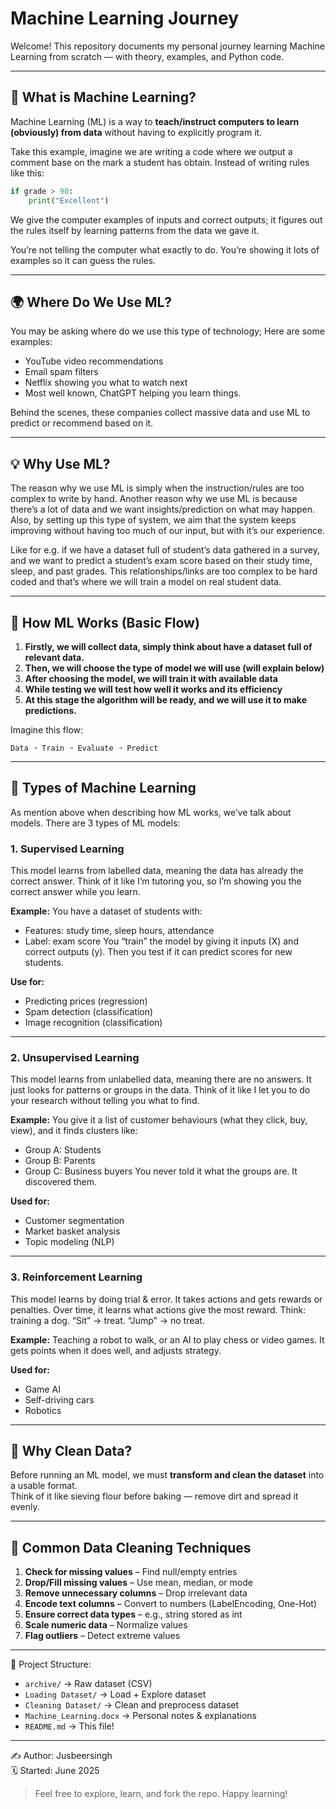 # Machine Learning Journey

Welcome! This repository documents my personal journey learning Machine Learning from scratch — with theory, examples, and Python code.

---

## 🧠 What is Machine Learning?

Machine Learning (ML) is a way to **teach/instruct computers to learn (obviously) from data** without having to explicitly program it.

Take this example, imagine we are writing a code where we output a comment base on the mark a student has obtain. Instead of writing rules like this:

```python
if grade > 90:
    print("Excellent")
```

We give the computer examples of inputs and correct outputs; it figures out the rules itself by learning patterns from the data we gave it.

You’re not telling the computer what exactly to do. You’re showing it lots of examples so it can guess the rules.

---

## 🌍 Where Do We Use ML?
You may be asking where do we use this type of technology; Here are some examples:
- YouTube video recommendations  
- Email spam filters  
- Netflix showing you what to watch next
- Most well known, ChatGPT helping you learn things.

Behind the scenes, these companies collect massive data and use ML to predict or recommend based on it.

---

## 💡 Why Use ML?

The reason why we use ML is simply when the instruction/rules are too complex to write by hand. Another reason why we use ML is because there’s a lot of data and we want insights/prediction on what may happen. Also, by setting up this type of system, we aim that the system keeps improving without having too much of our input, but with it’s our experience. 

Like for e.g. if we have a dataset full of student’s data gathered in a survey, and we want to predict a student’s exam score based on their study time, sleep, and past grades. This relationships/links are too complex to be hard coded and that’s where we will train a model on real student data.

---

## 🔁 How ML Works (Basic Flow)

1. **Firstly, we will collect data, simply think about have a dataset full of relevant data.**
2. **Then, we will choose the type of model we will use (will explain below)**
3. **After choosing the model, we will train it with available data**
4. **While testing we will test how well it works and its efficiency**
5. **At this stage the algorithm will be ready, and we will use it to make predictions.**

Imagine this flow:

```text
Data ➝ Train ➝ Evaluate ➝ Predict
```

---

## 🧪 Types of Machine Learning
As mention above when describing how ML works, we’ve talk about models. There are 3 types of ML models:

### 1. Supervised Learning
This model learns from labelled data, meaning the data has already the correct answer. Think of it like I’m tutoring you, so I’m showing you the correct answer while you learn.

**Example:**
You have a dataset of students with:
- Features: study time, sleep hours, attendance
- Label: exam score
You “train” the model by giving it inputs (X) and correct outputs (y). Then you test if it can predict scores for new students.

**Use for:**
- Predicting prices (regression)
- Spam detection (classification)
- Image recognition (classification)

---

### 2. Unsupervised Learning
This model learns from unlabelled data, meaning there are no answers. It just looks for patterns or groups in the data. Think of it like I let you to do your research without telling you what to find.

**Example:**
You give it a list of customer behaviours (what they click, buy, view), and it finds clusters like:
- Group A: Students  
- Group B: Parents  
- Group C: Business buyers
You never told it what the groups are. It discovered them.

**Used for:**
- Customer segmentation  
- Market basket analysis  
- Topic modeling (NLP)

---

### 3. Reinforcement Learning
This model learns by doing trial & error. It takes actions and gets rewards or penalties. Over time, it learns what actions give the most reward.
Think: training a dog. “Sit” -> treat. “Jump” -> no treat.

**Example:**
Teaching a robot to walk, or an AI to play chess or video games. It gets points when it does well, and adjusts strategy.

**Used for:**
- Game AI  
- Self-driving cars  
- Robotics

---

## 🧹 Why Clean Data?

Before running an ML model, we must **transform and clean the dataset** into a usable format.  
Think of it like sieving flour before baking — remove dirt and spread it evenly.

---

## 🔧 Common Data Cleaning Techniques

1. **Check for missing values** – Find null/empty entries  
2. **Drop/Fill missing values** – Use mean, median, or mode  
3. **Remove unnecessary columns** – Drop irrelevant data  
4. **Encode text columns** – Convert to numbers (LabelEncoding, One-Hot)  
5. **Ensure correct data types** – e.g., string stored as int  
6. **Scale numeric data** – Normalize values  
7. **Flag outliers** – Detect extreme values

---

📂 Project Structure:
- `archive/` → Raw dataset (CSV)
- `Loading Dataset/` → Load + Explore dataset
- `Cleaning Dataset/` → Clean and preprocess dataset
- `Machine_Learning.docx` → Personal notes & explanations
- `README.md` → This file!

---

✍️ Author: Jusbeersingh  
🗓️ Started: June 2025

> Feel free to explore, learn, and fork the repo. Happy learning!